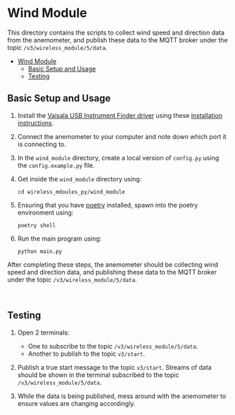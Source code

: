 # Wind Module
This directory contains the scripts to collect wind speed and direction data from the anemometer, and publish these data to the MQTT broker under the topic `/v3/wireless_module/5/data`.

- [Wind Module](#wind-module)
  - [Basic Setup and Usage](#basic-setup-and-usage)
  - [Testing](#testing)

## Basic Setup and Usage
1. Install the [Vaisala USB Instrument Finder driver](https://go.vaisala.com/software/WXT530/Vaisala_WXT530_Configuration_Tool_Weather_Measurement.zip?_ga=2.138439603.1803271655.1674458831-1555859295.1674458831) using these [installation instructions](https://docs.vaisala.com/r/M211840EN-F/en-US/GUID-6D206CCD-21E9-4E9A-98C9-760C90EA90BF/GUID-AE6CDFA9-16A5-4E47-B354-37C04534C558).

2. Connect the anemometer to your computer and note down which port it is connecting to.

3. In the `wind_module` directory, create a local version of `config.py` using the `config.example.py` file. 

4. Get inside the `wind_module` directory using:
     ```
     cd wireless_mdoules_py/wind_module
    ```

5. Ensuring that you have [poetry](https://python-poetry.org/) installed, spawn into the poetry environment using:
    ```
    poetry shell
    ```

6. Run the main program using:
    ```
    python main.py
    ```

After completing these steps, the anemometer should be collecting wind speed and direction data, and publishing these data to the MQTT broker under the topic `/v3/wireless_module/5/data`.

<br>

## Testing
1. Open 2 terminals:
    - One to subscribe to the topic `/v3/wireless_module/5/data`.
    - Another to publish to the topic `v3/start`.

2. Publish a true start message to the topic `v3/start`. Streams of data should be shown in the terminal subscribed to the topic `/v3/wireless_module/5/data`.

3. While the data is being published, mess around with the anemometer to ensure values are changing accordingly.